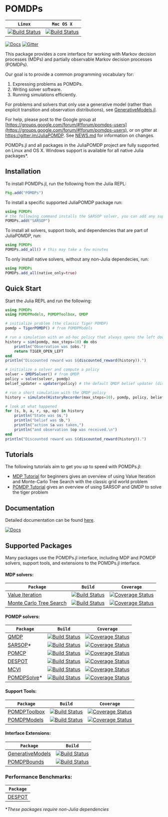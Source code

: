 # POMDPs

| **`Linux`** | **`Mac OS X`** | 
|-----------------|---------------------|
| [![Build Status](https://travis-ci.org/JuliaPOMDP/POMDPs.jl.svg?branch=master)](https://travis-ci.org/JuliaPOMDP/POMDPs.jl) | [![Build Status](https://travis-ci.org/JuliaPOMDP/POMDPs.jl.svg?branch=master)](https://travis-ci.org/JuliaPOMDP/POMDPs.jl)|


[![Docs](https://img.shields.io/badge/docs-stable-blue.svg)](https://JuliaPOMDP.github.io/POMDPs.jl/stable)
[![Gitter](https://badges.gitter.im/JuliaPOMDP/Lobby.svg)](https://gitter.im/JuliaPOMDP/Lobby?utm_source=badge&utm_medium=badge&utm_campaign=pr-badge)

This package provides a core interface for working with Markov decision processes (MDPs) and partially observable Markov decision processes (POMDPs).

Our goal is to provide a common programming vocabulary for:

1. Expressing problems as POMDPs. 
2. Writing solver software.
3. Running simulations efficiently.

For problems and solvers that only use a generative model (rather than explicit transition and observation distributions), see [GenerativeModels.jl](https://github.com/JuliaPOMDP/GenerativeModels.jl).

For help, please post to the Google group at [https://groups.google.com/forum/#!forum/pomdps-users](https://groups.google.com/forum/#!forum/pomdps-users), or on gitter at https://gitter.im/JuliaPOMDP. See [NEWS.md](NEWS.md) for information on changes.

POMDPs.jl and all packages in the JuliaPOMDP project are fully supported on Linux and OS X. Windows support is available for all native Julia packages*. 


## Installation
To install POMDPs.jl, run the following from the Julia REPL: 
```julia
Pkg.add("POMDPs")
```

To install a specific supported JuliaPOMDP package run:
```julia
using POMDPs
# the following command installs the SARSOP solver, you can add any supported solver this way
POMDPs.add("SARSOP") 
```

To install all solvers, support tools, and dependencies that are part of JuliaPOMDP, run:
```julia
using POMDPs
POMDPs.add_all() # this may take a few minutes
```

To only install native solvers, without any non-Julia dependecies, run:
```julia
using POMDPs
POMDPs.add_all(native_only=true)
```

## Quick Start

Start the Julia REPL and run the following:

```julia
using POMDPs
using POMDPModels, POMDPToolbox, QMDP

# initialize problem (the classic Tiger POMDP)
pomdp = TigerPOMDP() # from POMDPModels

# run a simulation with an ad-hoc policy that always opens the left door
history = sim(pomdp, max_steps=10) do obs
    println("Observation was $obs.")
    return TIGER_OPEN_LEFT
end
println("Discounted reward was $(discounted_reward(history)).")

# initialize a solver and compute a policy
solver = QMDPSolver() # from QMDP
policy = solve(solver, pomdp)
belief_updater = updater(policy) # the default QMDP belief updater (discrete Bayesian filter)

# run a short simulation with the QMDP policy
history = simulate(HistoryRecorder(max_steps=10), pomdp, policy, belief_updater)

# look at what happened
for (s, b, a, r, sp, op) in history
    println("State was $s,")
    println("belief was $b,")
    println("action $a was taken,")
    println("and observation $op was received.\n")
end
println("Discounted reward was $(discounted_reward(history)).")
```

## Tutorials

The following tutorials aim to get you up to speed with POMDPs.jl:
* [MDP Tutorial](http://nbviewer.ipython.org/github/sisl/POMDPs.jl/blob/master/examples/GridWorld.ipynb) for beginners
gives an overview of using Value Iteration and Monte-Carlo Tree Search with the classic grid world problem
* [POMDP Tutorial](http://nbviewer.ipython.org/github/sisl/POMDPs.jl/blob/master/examples/Tiger.ipynb) gives an overview
of using SARSOP and QMDP to solve the tiger problem


## Documentation

Detailed documentation can be found [here](http://juliapomdp.github.io/POMDPs.jl/latest/).

[![Docs](https://img.shields.io/badge/docs-stable-blue.svg)](https://JuliaPOMDP.github.io/POMDPs.jl/stable)


## Supported Packages

Many packages use the POMDPs.jl interface, including MDP and POMDP solvers, support tools, and extensions to the POMDPs.jl interface. 

#### MDP solvers:

|  **`Package`**   |  **`Build`** | **`Coverage`** |
|-------------------|----------------------|------------------|
| [Value Iteration](https://github.com/JuliaPOMDP/DiscreteValueIteration.jl) | [![Build Status](https://travis-ci.org/JuliaPOMDP/DiscreteValueIteration.jl.svg?branch=master)](https://travis-ci.org/JuliaPOMDP/DiscreteValueIteration.jl)  | [![Coverage Status](https://coveralls.io/repos/github/JuliaPOMDP/DiscreteValueIteration.jl/badge.svg?branch=master)](https://coveralls.io/github/JuliaPOMDP/DiscreteValueIteration.jl?branch=master) |
| [Monte Carlo Tree Search](https://github.com/JuliaPOMDP/MCTS.jl) | [![Build Status](https://travis-ci.org/JuliaPOMDP/MCTS.jl.svg?branch=master)](https://travis-ci.org/JuliaPOMDP/MCTS.jl) | [![Coverage Status](https://coveralls.io/repos/github/JuliaPOMDP/MCTS.jl/badge.svg?branch=master)](https://coveralls.io/github/JuliaPOMDP/MCTS.jl?branch=master) |

#### POMDP solvers:

|  **`Package`**   |  **`Build`** | **`Coverage`** |
|-------------------|----------------------|------------------|
| [QMDP](https://github.com/JuliaPOMDP/QMDP.jl) | [![Build Status](https://travis-ci.org/JuliaPOMDP/QMDP.jl.svg?branch=master)](https://travis-ci.org/JuliaPOMDP/QMDP.jl) | [![Coverage Status](https://coveralls.io/repos/JuliaPOMDP/QMDP.jl/badge.svg)](https://coveralls.io/r/JuliaPOMDP/QMDP.jl)  |
| [SARSOP](https://github.com/JuliaPOMDP/SARSOP.jl)* | [![Build Status](https://travis-ci.org/JuliaPOMDP/SARSOP.jl.svg?branch=master)](https://travis-ci.org/JuliaPOMDP/SARSOP.jl) | [![Coverage Status](https://coveralls.io/repos/github/JuliaPOMDP/SARSOP.jl/badge.svg?branch=master)](https://coveralls.io/github/JuliaPOMDP/SARSOP.jl?branch=master) |
| [POMCP](https://github.com/JuliaPOMDP/POMCP.jl) | [![Build Status](https://travis-ci.org/JuliaPOMDP/POMCP.jl.svg?branch=master)](https://travis-ci.org/JuliaPOMDP/POMCP.jl) | [![Coverage Status](https://coveralls.io/repos/github/JuliaPOMDP/POMCP.jl/badge.svg?branch=master)](https://coveralls.io/github/JuliaPOMDP/POMCP.jl?branch=master) |
| [DESPOT](https://github.com/JuliaPOMDP/DESPOT.jl) | [![Build Status](https://travis-ci.org/JuliaPOMDP/DESPOT.jl.svg?branch=master)](https://travis-ci.com/JuliaPOMDP/DESPOT.jl) | [![Coverage Status](https://coveralls.io/repos/github/JuliaPOMDP/DESPOT.jl/badge.svg?branch=master)](https://coveralls.io/github/JuliaPOMDP/DESPOT.jl?branch=master) |
| [MCVI](https://github.com/JuliaPOMDP/MCVI.jl) | [![Build Status](https://travis-ci.org/JuliaPOMDP/MCVI.jl.svg?branch=master)](https://travis-ci.org/JuliaPOMDP/MCVI.jl) | [![Coverage Status](https://coveralls.io/repos/github/JuliaPOMDP/MCVI.jl/badge.svg?branch=master)](https://coveralls.io/github/JuliaPOMDP/MCVI.jl?branch=master) |
| [POMDPSolve](https://github.com/JuliaPOMDP/POMDPSolve.jl)* | [![Build Status](https://travis-ci.org/JuliaPOMDP/POMDPSolve.jl.svg?branch=master)](https://travis-ci.org/JuliaPOMDP/POMDPSolve.jl) | [![Coverage Status](https://coveralls.io/repos/JuliaPOMDP/POMDPSolve.jl/badge.svg)](https://coveralls.io/r/JuliaPOMDP/POMDPSolve.jl) |



#### Support Tools:

|  **`Package`**   |  **`Build`** | **`Coverage`** |
|-------------------|----------------------|------------------|
| [POMDPToolbox](https://github.com/JuliaPOMDP/POMDPToolbox.jl) | [![Build Status](https://travis-ci.org/JuliaPOMDP/POMDPToolbox.jl.svg?branch=master)](https://travis-ci.org/JuliaPOMDP/POMDPToolbox.jl) | [![Coverage Status](https://coveralls.io/repos/github/JuliaPOMDP/POMDPToolbox.jl/badge.svg?branch=master)](https://coveralls.io/github/JuliaPOMDP/POMDPToolbox.jl?branch=master) |
| [POMDPModels](https://github.com/JuliaPOMDP/POMDPModels.jl) | [![Build Status](https://travis-ci.org/JuliaPOMDP/POMDPModels.jl.svg?branch=master)](https://travis-ci.org/JuliaPOMDP/POMDPModels.jl) | [![Coverage Status](https://coveralls.io/repos/github/JuliaPOMDP/POMDPModels.jl/badge.svg?branch=master)](https://coveralls.io/github/JuliaPOMDP/POMDPModels.jl?branch=master) |
 
#### Interface Extensions:

|  **`Package`**   |  **`Build`** |
|-------------------|----------------------|
| [GenerativeModels](https://github.com/JuliaPOMDP/GenerativeModels.jl) | [![Build Status](https://travis-ci.org/JuliaPOMDP/GenerativeModels.jl.svg?branch=master)](https://travis-ci.org/JuliaPOMDP/GenerativeModels.jl) | 
| [POMDPBounds](https://github.com/JuliaPOMDP/POMDPBounds.jl) | [![Build Status](https://travis-ci.org/JuliaPOMDP/POMDPBounds.jl.svg?branch=master)](https://travis-ci.org/JuliaPOMDP/POMDPBounds.jl) | 



### Performance Benchmarks:

|  **`Package`**   | 
|-------------------|
| [DESPOT](https://github.com/JuliaPOMDP/DESPOT.jl/blob/master/test/perflog.md) | 

*_These packages require non-Julia dependencies_


